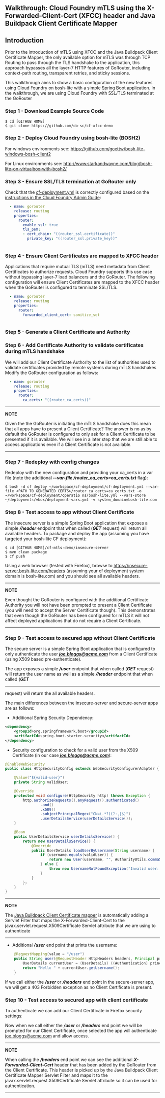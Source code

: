 ## Walkthrough: Cloud Foundry mTLS using the X-Forwarded-Client-Cert (XFCC) header and Java Buildpack Client Certificate Mapper

## Introduction

Prior to the introduction of mTLS using XFCC and the Java Buildpack Client Certificate Mapper, the only available option for mTLS was through TCP Routing to pass through the TLS handshake to the application, this approach bypasses all the layer-7 HTTP features of GoRouter, including context-path routing, transparent retries, and sticky sessions. 

This walkthrough aims to show a basic configuration of the new features using Cloud Foundry on bosh-lite with a simple Spring Boot application. In the walkthrough, we are using Cloud Foundry with SSL/TLS terminated at the GoRouter

### Step 1 - Download Example Source Code 

    $ cd [GITHUB HOME]
    $ git clone https://github.com/ob-sc/cf-xfcc-demo

### Step 2 - Deploy Cloud Foundry using bosh-lite (BOSH2)

For windows environments see: https://github.com/goettw/bosh-lite-windows-bosh-client2

For Linux environments see: http://www.starkandwayne.com/blog/bosh-lite-on-virtualbox-with-bosh2/

### Step 3 - Ensure SSL/TLS termination at GoRouter only

Check that the [cf-deployment.yml](https://github.com/cloudfoundry/cf-deployment/blob/master/cf-deployment.yml) is correctly configured based on the [instructions in the Cloud Foundry Admin Guide](https://docs.cloudfoundry.org/adminguide/securing-traffic.html#gorouter_term):

```yaml
  - name: gorouter
    release: routing
    properties:
      router:
        enable_ssl: true
        tls_pem:
        - cert_chain: "((router_ssl.certificate))"
          private_key: "((router_ssl.private_key))"
      
```

### Step 4 - Ensure Client Certificates are mapped to XFCC header

Applications that require mutual TLS (mTLS) need metadata from Client Certificates to authorize requests. Cloud Foundry supports this use case without bypassing layer-7 load balancers and the GoRouter. The following configuration will ensure Client Certificates are mapped to the XFCC header when the GoRouter is configured to terminate SSL/TLS.

```yaml
  - name: gorouter
    release: routing
    properties:
      router:
        forwarded_client_cert: sanitize_set
      
```

### Step 5 - Generate a Client Certificate and Authority


### Step 6 - Add Certificate Authority to validate certificates during mTLS handshake

We will add our Client Certificate Authority to the list of authorities used to validate certificates provided by remote systems during mTLS handshakes. Modify the GoRouter configuration as follows:

```yaml
  - name: gorouter
    release: routing
    properties:
      router:
        ca_certs: "((router_ca_certs))"
```

---
**NOTE**

Given the the GoRouter is initiating the mTLS handshake does this mean that all apps have to present a Client Certificate? The answer is no as by default the GoRouter is configured to only ask for a Client Certificate to be presented if it is available. We will see in a later step that we are still able to access applications even if a Client Certificate is not available.

---

### Step 7 - Redeploy with config changes

Redeploy with the new configuration and providing your ca_certs in a var file (note the additional ***--var-file <PATH TO GENERATED CERTS>/router_ca_certs=ca_certs.txt*** flag):

	$ bosh -d cf deploy ~/workspace/cf-deployment/cf-deployment.yml --var-file <PATH TO GENERATED CERTS>/router_ca_certs=ca_certs.txt -o ~/workspace/cf-deployment/operatio ns/bosh-lite.yml --vars-store ~/deployments/vbox/deployment-vars.yml -v system_domain=bosh-lite.com
	

### Step 8 - Test access to app without Client Certificate

The insecure server is a simple Spring Boot application that exposes a simple ***/header*** endpoint that when called (***GET*** request) will return all available headers. To package and deploy the app (assuming you have targeted your bosh-lite CF deployment):

    $ cd [GITHUB HOME]/cf-mtls-demo/insecure-server
    $ mvn clean package
    $ cf push
    

Using a web browser (tested with Firefox), browse to https://insecure-server.bosh-lite.com/headers (assuming your cf deployment system domain is bosh-lite.com) and you should see all available headers. 

---
**NOTE**

Even thought the GoRouter is configured with the additional Certificate Authority you will not have been prompted to present a Client Certificate (you will need to accept the Server Certificate though). This demonstrates that even though the GoRouter has been configured for mTLS it will not affect deployed applications that do not require a Client Certificate.

---

### Step 9 - Test access to secured app without Client Certificate

The secure server is a simple Spring Boot application that is configured to only authenticate the user ***joe.bloggs@acme.com*** from a Client Certificate (using X509 based pre-authenticate). 

The app exposes a simple ***/user*** endpoint that when called (***GET*** request) will return the user name as well as a simple ***/header*** endpoint that when called (***GET***

***

 request) will return the all available headers.

The main differences between the insecure-server and secure-server apps are as follows:

- Additional Spring Security Dependency:

```xml
<dependency>
	<groupId>org.springframework.boot</groupId>
	<artifactId>spring-boot-starter-security</artifactId>
</dependency>
```

- Security configuration to check for a valid user from the X509 Certificate (in our case ***joe.bloggs@acme.com***):

```java
@EnableWebSecurity
public class HttpSecurityConfig extends WebSecurityConfigurerAdapter {

    @Value("${valid-user}")
    private String validUser;

    @Override
    protected void configure(HttpSecurity http) throws Exception {
        http.authorizeRequests().anyRequest().authenticated()
                .and()
                .x509()
                .subjectPrincipalRegex("CN=(.*?)(?:,|$)")
                .userDetailsService(userDetailsService());
    }

    @Bean
    public UserDetailsService userDetailsService() {
        return new UserDetailsService() {
            @Override
            public UserDetails loadUserByUsername(String username) {
                if (username.equals(validUser)) {
                    return new User(username, "", AuthorityUtils.commaSeparatedStringToAuthorityList("ROLE_USER"));
                } else {
                    throw new UsernameNotFoundException("Invalid user: " + username);
                }
            }
        };
    }
}
```

---
**NOTE**

The [Java Buildpack Client Certificate mapper](https://github.com/cloudfoundry/java-buildpack-client-certificate-mapper/) is automatically adding a Servlet Filter that maps the X-Forwarded-Client-Cert to the javax.servlet.request.X509Certificate Servlet attribute that we are using to authenticate

---

- Additional ***/user*** end point that prints the username:

```java
    @RequestMapping(value = "/user")
    public String user(@RequestHeader HttpHeaders headers, Principal principal) {
        UserDetails currentUser = (UserDetails) ((Authentication) principal).getPrincipal();
        return "Hello " + currentUser.getUsername();
    }
```

If we call either the ***/user*** or ***/headers*** end point in the secure-server app, we will get a 403 Forbidden exception as no Client Certificate is present.

### Step 10 - Test access to secured app with client certificate

To authenticate we can add our Client Certificate in Firefox security settings:

Now when we call either the ***/user*** or ***/headers*** end point we will be prompted for our Client Certificate, once selected the app will authenticate joe.bloggs@acme.com and allow access.

---
**NOTE**

When calling the ***/headers*** end point we can see the additional ***X-Forwarded-Client-Cert***  header that has been added by the GoRouter from the Client Certificate. This header is picked up by the Java Buildpack Client Certificate Mapper Servlet Filter and maps it to the javax.servlet.request.X509Certificate Servlet attribute so it can be used for authentication.

---

